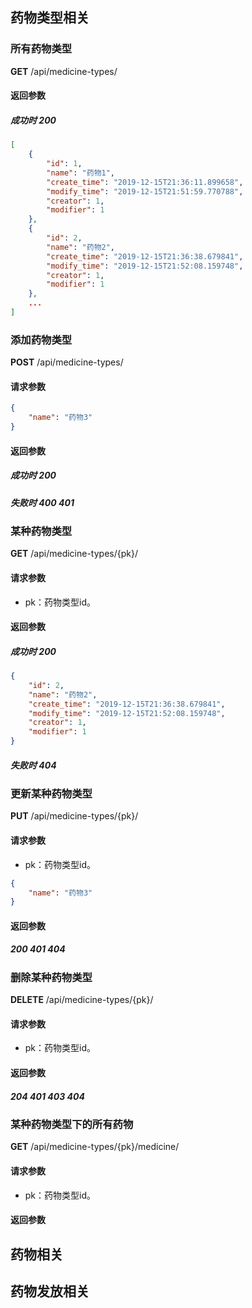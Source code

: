 ## 药物类型相关

### 所有药物类型

**GET** /api/medicine-types/

#### 返回参数

##### 成功时 200

```json
[
    {
        "id": 1,
        "name": "药物1",
        "create_time": "2019-12-15T21:36:11.899658",
        "modify_time": "2019-12-15T21:51:59.770788",
        "creator": 1,
        "modifier": 1
    },
    {
        "id": 2,
        "name": "药物2",
        "create_time": "2019-12-15T21:36:38.679841",
        "modify_time": "2019-12-15T21:52:08.159748",
        "creator": 1,
        "modifier": 1
    },
    ...
]
```

### 添加药物类型

**POST** /api/medicine-types/

#### 请求参数

```json
{
	"name": "药物3"
}
```

#### 返回参数

##### 成功时 200

##### 失败时 400 401

### 某种药物类型

**GET** /api/medicine-types/{pk}/

#### 请求参数

- pk：药物类型id。

#### 返回参数

##### 成功时 200

```json
{
    "id": 2,
    "name": "药物2",
    "create_time": "2019-12-15T21:36:38.679841",
    "modify_time": "2019-12-15T21:52:08.159748",
    "creator": 1,
    "modifier": 1
}
```

##### 失败时 404

### 更新某种药物类型

**PUT** /api/medicine-types/{pk}/

#### 请求参数

- pk：药物类型id。

```json
{
	"name": "药物3"
}
```

#### 返回参数

##### 200 401 404

### 删除某种药物类型

**DELETE** /api/medicine-types/{pk}/

#### 请求参数

- pk：药物类型id。

#### 返回参数

##### 204 401 403 404

### 某种药物类型下的所有药物

**GET** /api/medicine-types/{pk}/medicine/

#### 请求参数

- pk：药物类型id。

#### 返回参数

## 药物相关

## 药物发放相关